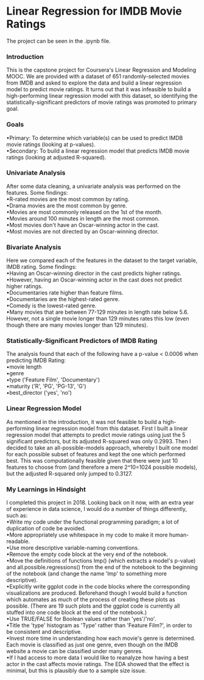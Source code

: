 # Linear Regression for IMDB Movie Ratings

The project can be seen in the .ipynb file.

### Introduction
This is the capstone project for Coursera's Linear Regression and Modeling MOOC. We are provided with a dataset of 651 randomly-selected movies from IMDB and asked to explore the data and build a linear regression model to predict movie ratings. It turns out that it was infeasible to build a high-performing linear regression model with this dataset, so identifying the statistically-significant predictors of movie ratings was promoted to primary goal.

### Goals
•Primary: To determine which variable(s) can be used to predict IMDB movie ratings (looking at p-values). <br />
•Secondary: To build a linear regression model that predicts IMDB movie ratings (looking at adjusted R-squared).

### Univariate Analysis
After some data cleaning, a univariate analysis was performed on the features. Some findings: <br />
•R-rated movies are the most common by rating. <br />
•Drama movies are the most common by genre. <br />
•Movies are most commonly released on the 1st of the month. <br />
•Movies around 100 minutes in length are the most common. <br />
•Most movies don't have an Oscar-winning actor in the cast. <br />
•Most movies are not directed by an Oscar-winning director.

### Bivariate Analysis
Here we compared each of the features in the dataset to the target variable, IMDB rating. Some findings: <br />
•Having an Oscar-winning director in the cast predicts higher ratings. <br />
•However, having an Oscar-winning actor in the cast does not predict higher ratings. <br />
•Documentaries rate higher than feature films. <br />
•Documentaries are the highest-rated genre. <br />
•Comedy is the lowest-rated genre. <br />
•Many movies that are between 77-129 minutes in length rate below 5.6. However, not a single movie longer than 129 minutes rates this low (even though there are many movies longer than 129 minutes).

### Statistically-Significant Predictors of IMDB Rating
The analysis found that each of the following have a p-value < 0.0006 when predicting IMDB Rating: <br />
•movie length <br />
•genre <br />
•type ('Feature Film', 'Documentary') <br />
•maturity ('R', 'PG', 'PG-13', 'G') <br />
•best_director ('yes', 'no')

### Linear Regression Model
As mentioned in the introduction, it was not feasible to build a high-performing linear regression model from this dataset. First I built a linear regression model that attempts to predict movie ratings using just the 5 significant predictors, but its adjusted R-squared was only 0.2993. Then I decided to take an all-possible-models approach, whereby I built one model for each possible subset of features and kept the one which performed best. This was computationally feasible given that there were just 10 features to choose from (and therefore a mere 2^10=1024 possible models), but the adjusted R-squared only jumped to 0.3127.

### My Learnings in Hindsight
I completed this project in 2018. Looking back on it now, with an extra year of experience in data science, I would do a number of things differently, such as: <br />
•Write my code under the functional programming paradigm; a lot of duplication of code be avoided. <br />
•More appropriately use whitespace in my code to make it more human-readable. <br />
•Use more descriptive variable-naming conventions. <br />
•Remove the empty code block at the very end of the notebook. <br />
•Move the definitions of functions lmp() (which extracts a model's p-value) and all.possible.regressions() from the end of the notebook to the beginning of the notebook (and change the name 'lmp' to something more descriptive). <br />
•Explicitly write ggplot code in the code blocks where the corresponding visualizations are produced. Beforehand though I would build a function which automates as much of the process of creating these plots as possible. (There are 19 such plots and the ggplot code is currently all stuffed into one code block at the end of the notebook.) <br />
•Use TRUE/FALSE for Boolean values rather than 'yes'/'no'. <br />
•Title the 'type' histogram as 'Type' rather than 'Feature Film?', in order to be consistent and descriptive. <br />
•Invest more time in understanding how each movie's genre is determined. Each movie is classified as just one genre, even though on the IMDB website a movie can be classified under many genres. <br />
•If I had access to more data I would like to reanalyze how having a best actor in the cast affects movie ratings. The EDA showed that the effect is minimal, but this is plausibly due to a sample size issue.


